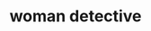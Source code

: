 ---
layout: people&body
title: woman detective
emoji: woman_detective
permalink: 🕵️‍♀️.html
image: assets/img/3moji/woman_detective.png
---